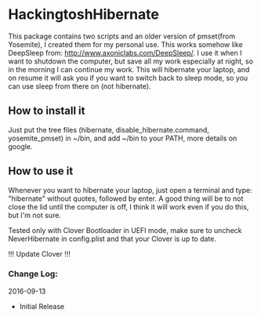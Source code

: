# HackingtoshHibernate
This package contains two scripts and an older version of pmset(from Yosemite), I created them for my personal use. This works somehow like DeepSleep from: http://www.axoniclabs.com/DeepSleep/. I use it when I want to shutdown the computer, but save all my work especially at night, so in the morning I can continue my work. This will hibernate your laptop, and on resume it will ask you if you want to switch back to sleep mode, so you can use sleep from there on (not hibernate).

## How to install it
Just put the tree files (hibernate, disable_hibernate.command, yosemite_pmset) in ~/bin, and add ~/bin to your PATH, more details on google.

## How to use it
Whenever you want to hibernate your laptop, just open a terminal and type: "hibernate" without quotes, followed by enter.
A good thing will be to not close the lid until the computer is off, I think it will work even if you do this, but I'm not sure.

Tested only with Clover Bootloader in UEFI mode, make sure to uncheck NeverHibernate in config.plist and that your Clover is up to date.

!!! Update Clover !!!

### Change Log:

2016-09-13

- Initial Release
